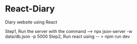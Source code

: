 # React-Diary
Diary website using React

Step1,
Run the server with the command -->  npx json-server -w data/db.json -p 5000
Step2,
Run react using -- > npm run dev
